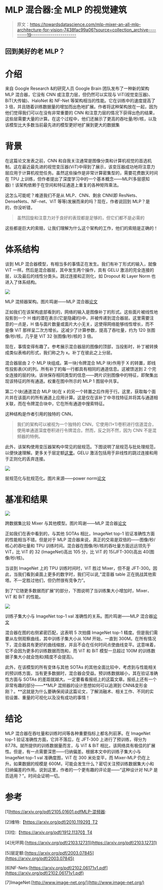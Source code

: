# MLP 混合器:全 MLP 的视觉建筑

> 原文：<https://towardsdatascience.com/mlp-mixer-an-all-mlp-architecture-for-vision-7438fac99a06?source=collection_archive---------19----------------------->

## 回到美好的老 MLP？

# 介绍

来自 Google Research &的研究人员 Google Brain 团队发布了一种新的架构 MLP 混合器，它没有 CNN 或注意力层，但仍然可以实现与 ViT(视觉变压器)、BiT(大传输)、HaloNet 和 NF-Net 等架构相当的性能。它在训练中的速度提高了 3 倍，并且随着训练数据量的增加而出色地扩展。作者将这种架构放在一起，因为他们觉得我们可以在没有非常重要的 CNN 和注意力层的情况下获得出色的结果，这些层需要大量的计算。在这个过程中，他们还展示了更高的吞吐量/秒/核，以及该模型比大多数当前最先进的模型更好地扩展到更大的数据集

# 背景

在这篇论文发表之前，CNN 和自我关注通常是图像分类和计算机视觉的首选机制。这在最近最先进的视觉变压器(ViT)中得到了展示，该变压器成功地将注意力层应用于计算机视觉任务。虽然这些操作是非常计算密集型的，需要花费数天时间在 TPU 上训练，但作者提出了深度学习中的一个基本概念——MLP(多层感知器)！该架构依赖于在空间和特征通道上重复的各种矩阵乘法。

这怎么可能呢？难道我们不是从 MLP、CNN、剩余 CNN(即 ResNets、DenseNets、NF-net、ViT 等等)发展而来的吗？现在，作者说回到 MLP？是的，你没听错，

> 虽然回旋和注意力对于良好的表现都是足够的，但它们都不是必需的

这些都是巨大的索赔，让我们理解为什么这个架构的工作，他们的索赔是正确的！

# 体系结构

谈到 MLP 混合器模型，有相当多的事情正在发生。我们有补丁形式的输入，就像 ViT 一样。然后是混合器层，其中发生两个操作，具有 GELU 激活的完全连接的层，以及最后的线性分类头。跳过连接和正则化，如 Dropout 和 Layer Norm 也进入了体系结构。

![](img/2daead54aa8e2255e5525613095d15b1.png)

MLP 混频器架构。图片鸣谢——MLP 混合器[论文](https://arxiv.org/pdf/2105.01601.pdf)

正如我们在该架构底部看到的，网络的输入是图像补丁的形式。这些面片被线性地投影到一个 H 维的潜在表示(它是隐藏的)中，并被传递到混合器层。这里需要注意的一点是，H 值与面片数量或面片大小无关，这使得网络能够线性增长，而不是像 ViT 那样呈二次方增长。这减少了计算参数，提高了吞吐量，约为 120 张图像/秒/核，几乎是 ViT 32 张图像/秒/核的 3 倍。

现在，事情变得有趣了。参考展示混合器层的图像的顶部，当投影时，补丁被转换成类似表格的形式，我们称之为 x。补丁在彼此之上分层。

混合器层由 2 个 MLP 块组成。第一块(令牌混合 MLP 块)作用于 X 的转置，即线性投影表(X)的列。所有补丁的每一行都具有相同的通道信息。这被馈送到 2 个完全连接的层的块。该块保存相同类型的信息——跨片识别图像中的特征，即聚集出现该特征的所有通道。权重在图中所示的 MLP 1 图层中共享。

第二个块(通道混合 MLP 块)在 x 的另一个转置之后作用于行。这里，获取每个面片并在该面片的所有通道上应用计算。这是仅在该补丁中寻找特征并将其与通道相关联，而在令牌混合块中，它在所有通道中搜索特征。

这种结构是作者引用的独特的 CNN，

> 我们的架构可以被视为一个独特的 CNN，它使用(1×1)卷积进行信道混合，使用单通道深度卷积进行令牌混合。然而，反之则不然，因为 CNN 不是混频器的特例。

此外，该架构使用变压器架构中常见的层规范。下图说明了层规范与批处理规范，以便快速理解。更多关于层定额[这里](https://leimao.github.io/blog/Layer-Normalization/)。GELU 激活包括用于非线性的跳过连接和用于正则化的丢弃连接。

![](img/cc1d2130daa9b70389ad3d2f617c4f2c.png)

层规范化与批规范化。图片来源——power norm[论文](http://proceedings.mlr.press/v119/shen20e/shen20e.pdf)

# 基准和结果

![](img/063260ee166db6adc791c4ff385317c4.png)

跨数据集比较 Mixer 与其他模型。图片鸣谢——MLP 混合器[论文](https://arxiv.org/pdf/2105.01601.pdf)

正如我们在表中看到的，与其他 SOTAs 相比，ImageNet top-1 验证准确性方面的性能相当不错。但是对于 MLP 混合器来说，真正的交易是双倍的——图像/秒/核心的吞吐量和 TPU 训练时间。混合器在图像/秒/核的吞吐量方面远远领先于 ViT，比 ViT 的 32 (ImageNet)高出 105 分，比 ViT 的 15(JFT-300)高出 40(图像/秒/核)。

当谈到 ImageNet 上的 TPU 训练时间时，ViT 胜过 Mixer，但不是 JFT-300。因此，当我们看到桌面上更多的数字时，我们可以说,“混音器 table 正在挑战其他索塔。不一定胜过他们，但仍然很有竞争力”。

到了“它随更多数据而扩展”的部分，下图说明了当训练集大小增加时，Mixer、ViT 和 BiT 的性能。

![](img/0258198b02cf0c0191cf5fc9338f2690.png)

训练子集大小与 ImageNet top-1 val 准确性的关系。图片鸣谢——MLP 混合器[论文](https://arxiv.org/pdf/2105.01601.pdf)

混合器在图的右侧紧密匹配，这表明 5 次拍摄 ImageNet top-1 精度。但是我们需要从左侧观察曲线，其中训练子集大小从 10M 开始，一直到 300M。在所有情况下，混合器具有更好的曲线缩放，并且不会在任何时间点使曲线变平。这意味着，它不会因为更多的训练数据而饱和，而 ViT 和 BiT 模型一旦超过 100M 的训练数据子集大小就会饱和(精度不会提高)。

此外，在该模型的所有变体与其他 SOTAs 的其他全面比较中，考虑到与性能相关的预训练方面，当有更多数据时，混合器会受益。预训练数据越小，其在验证准确性方面与 SOTAs 的差距就越大。一定要看看报纸上的这篇文章。报纸上还有一个非常有趣的部分——**MLP 混频器的设计思想如何可以追溯到 CNN&变形金刚？。**这就是为什么要确保阅读这篇论文，了解消融术、相关工作、不同的实验设置、重量的可视化以及没有成功的事情！

# 结论

MLP 混合器在吞吐量和训练时间等各种重要指标上都名列前茅。在 ImageNet top-1 验证准确性方面，它并不落后，在 JFT-300 上进行了预训练，得分为 87.78。就所提供的训练数据量而言，与 ViT & BiT 相比，该网络具有极佳的扩展性。但是，有一点需要深思——归纳偏差。根据本文中的训练子集大小与 ImageNet top-1 val 准确度图，ViT 在 300 米处变平，而 Mixer-MLP 仍在上升。如果数据的规模是 600M，可能会发生什么？密切关注预训练数据集大小和归纳偏差的作用。说到这里，作者的一个更有趣的评论是——“这种设计对 NLP 是否适用？”。时间会证明一切。

# 参考

[1]https://arxiv.org/pdf/2105.01601.pdfMLP-混频器:

[2]维特:【https://arxiv.org/pdf/2010.11929】T2

[3]位:【https://arxiv.org/pdf/1912.11370】T4

[4]光环网:[https://arxiv.org/pdf/2103.12731](https://arxiv.org/pdf/2103.12731)

[5]层定额:[https://arxiv.org/pdf/2003.07845](https://arxiv.org/pdf/2003.07845)

[6]NF-Nets:[https://arxiv.org/pdf/2102.06171v1.pdf](https://arxiv.org/pdf/2102.06171v1.pdf)

[7]ImageNet:[http://www.image-net.org/](http://www.image-net.org/)